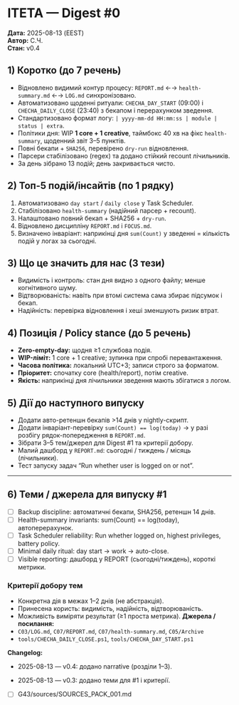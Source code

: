 ﻿# ITETA — Digest #0
**Дата:** 2025-08-13 (EEST)  
**Автор:** С.Ч.  
**Стан:** v0.4

## 1) Коротко (до 7 речень)
- Відновлено видимий контур процесу: `REPORT.md` ←→ `health-summary.md` ←→ `LOG.md` синхронізовано.
- Автоматизовано щоденні ритуали: `CHECHA_DAY_START` (09:00) і `CHECHA_DAILY_CLOSE` (23:40) з бекапом і перерахунком зведення.
- Стандартизовано формат логу: `| yyyy-mm-dd HH:mm:ss | module | status | extra`.
- Політики дня: WIP **1 core + 1 creative**, таймбокс 40 хв на фікс `health-summary`, щоденний звіт 3–5 пунктів.
- Повні бекапи + `SHA256`, перевірено `dry-run` відновлення.
- Парсери стабілізовано (regex) та додано стійкий recount лічильників.
- За день зібрано 13 подій; день закривається чисто.

## 2) Топ-5 подій/інсайтів (по 1 рядку)
1) Автоматизовано `day start` / `daily close` у Task Scheduler.  
2) Стабілізовано `health-summary` (надійний парсер + recount).  
3) Налаштовано повний бекап + SHA256 + `dry-run`.  
4) Відновлено дисципліну `REPORT.md` і `FOCUS.md`.  
5) Визначено інваріант: наприкінці дня `sum(Count)` у зведенні = кількість подій у логах за сьогодні.

## 3) Що це значить для нас (3 тези)
- Видимість і контроль: стан дня видно з одного файлу; менше когнітивного шуму.  
- Відтворюваність: навіть при втомі система сама збирає підсумок і бекап.  
- Надійність: перевірка відновлення і хеші зменшують ризик втрат.

## 4) Позиція / Policy stance (до 5 речень)
- **Zero-empty-day:** щодня ≥1 службова подія.  
- **WIP-ліміт:** 1 core + 1 creative; зупинка при спробі перевантаження.  
- **Часова політика:** локальний UTC+3; записи строго за форматом.  
- **Пріоритет:** спочатку core (health/report), потім creative.  
- **Якість:** наприкінці дня лічильники зведення мають збігатися з логом.

## 5) Дії до наступного випуску
- Додати авто-ретеншн бекапів >14 днів у nightly-скрипт.  
- Додати інваріант-перевірку `sum(Count) == log(today)` → у разі розбігу рядок-попередження в `REPORT.md`.  
- Зібрати 3–5 тем/джерел для Digest #1 та критерії добору.  
- Малий дашборд у `REPORT.md`: сьогодні / тиждень / місяць (лічильники).  
- Тест запуску задач “Run whether user is logged on or not”.

---
## 6) Теми / джерела для випуску #1
- [ ] Backup discipline: автоматичні бекапи, SHA256, ретеншн 14 днів.
- [ ] Health-summary invariants: sum(Count) == log(today), автоперерахунок.
- [ ] Task Scheduler reliability: Run whether logged on, highest privileges, battery policy.
- [ ] Minimal daily ritual: day start → work → auto-close.
- [ ] Visible reporting: дашборд у REPORT (сьогодні/тиждень), короткі метрики.

### Критерії добору тем
- Конкретна дія в межах 1–2 днів (не абстракція).
- Принесена користь: видимість, надійність, відтворюваність.
- Можливість виміряти результат (≥1 проста метрика).
**Джерела / посилання:**  
- `C03/LOG.md`, `C07/REPORT.md`, `C07/health-summary.md`, `C05/Archive`  
- `tools/CHECHA_DAILY_CLOSE.ps1`, `tools/CHECHA_DAY_START.ps1`

**Changelog:**
- 2025-08-13 — v0.4: додано narrative (розділи 1–3).

- 2025-08-13 — v0.3: додано теми для #1 і критерії.



- [ ] G43/sources/SOURCES_PACK_001.md
